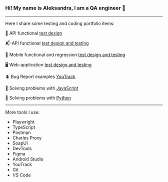 ### Hi! My name is Aleksandra, I am a QA engineer 🌱

---

Here I share some testing and coding portfolio items:

 🌌 API functional [test design](https://docs.google.com/spreadsheets/d/185gLT4z4gHil4tuixmC8cn_mCF9tu-I1GYQwhCYO9xU/edit?usp=sharing)
 
 📬 API functional [test design and testing](https://docs.google.com/spreadsheets/d/1a_j4SenpEUqPXrgvMjFr_AG5uMqED16LyiUKdHVzeqI/edit?usp=sharing)

 📱 Mobile functional and regression [test design and testing](https://docs.google.com/spreadsheets/d/1r-A4HIwOAhAZEluhPEk5x42jr84WEaAE95HT54qeJ7s/edit?gid=212565037#gid=212565037)

 🖥 Web-application [test design and testing](https://docs.google.com/spreadsheets/d/1hZfcttbnhQnsqqOFu9O1fBmnmCaYB6nnAZ5OaXqUfck/edit?usp=sharing)

 🪲 Bug Report examples [YouTrack](https://sashasubbotina.youtrack.cloud/projects/0f427af5-73df-41d3-9631-384d0119db61)

 🦔 Solving problems with [JavaScript](https://exercism.org/profiles/sashasubbotina/solutions?track_slug=javascript&order=newest_first)

 🐍 Solving problems with [Python](https://exercism.org/profiles/sashasubbotina/solutions?order=newest_first)

---

More tools I use:

- Playwright
- TypeScript
- Postman
- Charles Proxy
- SoapUI
- DevTools
- Figma
- Android Studio
- YouTrack
- Git
- VS Code
